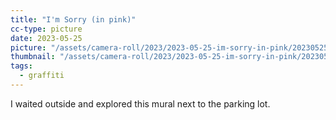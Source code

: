```yaml
---
title: "I'm Sorry (in pink)"
cc-type: picture
date: 2023-05-25
picture: "/assets/camera-roll/2023/2023-05-25-im-sorry-in-pink/20230525_234228355_iOS.jpg"
thumbnail: "/assets/camera-roll/2023/2023-05-25-im-sorry-in-pink/20230525_234228355_iOS-thumbnail.jpg"
tags:
  - graffiti
---
```

I waited outside and explored this mural next to the parking lot.